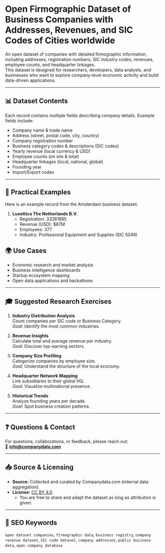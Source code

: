 # Open Firmographic Dataset of Business Companies with Addresses, Revenues, and SIC Codes of Cities worldwide

An open dataset of companies with detailed firmographic information, including addresses, registration numbers, SIC industry codes, revenues, employee counts, and headquarter linkages.  
This dataset is designed for researchers, developers, data analysts, and businesses who want to explore company-level economic activity and build data-driven applications.

---

## 📊 Dataset Contents

Each record contains multiple fields describing company details. Example fields include:

- Company name & trade name  
- Address (street, postal code, city, country)  
- Company registration number  
- Business category codes & descriptions (SIC codes)  
- Yearly revenue (local currency & USD)  
- Employee counts (on site & total)  
- Headquarter linkages (local, national, global)  
- Founding year  
- Import/Export codes  

---

## 🔎 Practical Examples

Here is an example record from the Amsterdam business dataset:

1. **Luxottica The Netherlands B.V.**  
   - Registration: 33281895  
   - Revenue (USD): $87M  
   - Employees: 377  
   - Industry: Professional Equipment and Supplies (SIC 5049)  


## 🌍 Use Cases
- Economic research and market analysis  
- Business intelligence dashboards  
- Startup ecosystem mapping  
- Open data applications and hackathons  

---

## 🎓 Suggested Research Exercises

1. **Industry Distribution Analysis**  
   Count companies per SIC code or Business Category.  
   *Goal:* Identify the most common industries.  

2. **Revenue Insights**  
   Calculate total and average revenue per industry.  
   *Goal:* Discover top-earning sectors.  

3. **Company Size Profiling**  
   Categorize companies by employee size.  
   *Goal:* Understand the structure of the local economy.  

4. **Headquarter Network Mapping**  
   Link subsidiaries to their global HQ.  
   *Goal:* Visualize multinational presence.  

5. **Historical Trends**  
   Analyze founding years per decade.  
   *Goal:* Spot business creation patterns.  

---

## ❓ Questions & Contact
For questions, collaborations, or feedback, please reach out:  
📧 **info@companydata.com**

---

## 📥 Source & Licensing

- **Source:** Collected and curated by Companydata.com (internal data aggregation).  
- **License:** [CC BY 4.0](https://creativecommons.org/licenses/by/4.0/)  
  - You are free to share and adapt the dataset as long as attribution is given.

---

## 🔑 SEO Keywords
`open dataset companies`, `firmographic data`, `business registry`, `company revenue dataset`, `SIC code dataset`, `company addresses`, `public business data`, `open company database`
